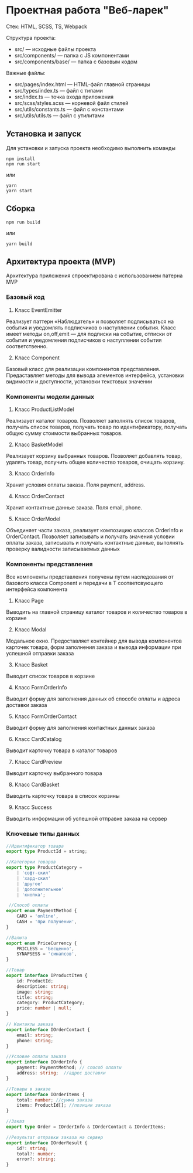 # Проектная работа "Веб-ларек"

Стек: HTML, SCSS, TS, Webpack

Структура проекта:
- src/ — исходные файлы проекта
- src/components/ — папка с JS компонентами
- src/components/base/ — папка с базовым кодом

Важные файлы:
- src/pages/index.html — HTML-файл главной страницы
- src/types/index.ts — файл с типами
- src/index.ts — точка входа приложения
- src/scss/styles.scss — корневой файл стилей
- src/utils/constants.ts — файл с константами
- src/utils/utils.ts — файл с утилитами

## Установка и запуск
Для установки и запуска проекта необходимо выполнить команды

```
npm install
npm run start
```

или

```
yarn
yarn start
```
## Сборка

```
npm run build
```

или

```
yarn build
```
## Архитектура проекта (MVP)

Архитектура приложения спроектирована с использованием патерна MVP

### Базовый код

1. Класс EventEmitter

Реализует паттерн «Наблюдатель» и позволяет подписываться на события и уведомлять подписчиков о наступлении события.
Класс имеет методы on,off,emit — для подписки на событие, отписки от события и уведомления подписчиков о наступлении события соответственно.

2. Класс Component<T> 

Базовый класс для реализации компонентов представления. Предаставляет методы для вывода элементов интерфейса, установки видимости и доступности, установки текстовых значении

### Компоненты модели данных

1. Класс ProductListModel

Реализаует каталог товаров. Позволяет заполнять список товаров, получать список товаров, получать товар по идентификатору, получать общую сумму стоимости выбранных товаров.

2. Класс BasketModel

Реализаует корзину выбранных товаров. Позволяет добавлять товар, удалять товар, получить общее количество товаров, очищать корзину.

3. Класс OrderInfo

Хранит условия оплаты заказа.
Поля payment, address.

4. Класс OrderContact 

Хранит контактные данные заказа.
Поля email, phone.

5. Класс OrderModel

Объединяет части заказа, реализует композицию классов OrderInfo и OrderContact.
Позволяет записывать и получать значения условии оплаты заказа, записывать и получать контактные данные, выполнять проверку валидности записываемых данных


### Компоненты представления

Все компоненты представления получены путем наследования от базового класса Component<T> и передачи в T соответсвующего интерфейса компонента  

1. Класс Page

Выводить на главной страницу каталог товаров и количество товаров в корзине  

2. Класс Modal

Модальное окно. Предоставляет контейнер для вывода компонентов карточек товара, форм заполнения заказа и вывода информации при успешной отправки заказа

3. Класс Basket

Выводит список товаров в корзине

4. Класс FormOrderInfo

Выводит форму для заполнения данных об способе оплаты и адреса доставки заказа

5. Класс FormOrderContact

Выводит форму для заполнения контактных данных заказа  

6. Класс CardCatalog

Выводит карточку товара в каталог товаров

7. Класс CardPreview

Выводит карточку выбранного товара

8. Класс CardBasket

Выводить карточку товара в список корзины

9. Класс Success

Выводить информации об успешной отправке заказа на сервер

### Ключевые типы данных

```typescript
//Идентификатор товара
export type ProductId = string; 

//Категории товаров
export type ProductCategory =
	| 'софт-скил'
	| 'хард-скил'
	| 'другое'
	| 'дополнительное'
	| 'кнопка';

 //Способ оплаты 
export enum PaymentMethod {
	CARD = 'online',
	CASH = 'при получении',
}

//Валюта 
export enum PriceCurrency {
	PRICLESS = 'Бесценно',
	SYNAPSESS = 'синапсов',
}

//Товар
export interface IProductItem {
	id: ProductId; 
	description: string; 
	image: string;
	title: string;
	category: ProductCategory;
	price: number | null;
}

// Контакты заказа
export interface IOrderContact {
	email: string;
	phone: string;
}

//Условие оплаты заказа
export interface IOrderInfo {
	payment: PaymentMethod; // способ оплаты
	address: string;  //адрес доставки
}

//Товары в заказе
export interface IOrderItems {
	total: number; //сумма заказа
	items: ProductId[]; //позиции заказа
}

//Заказ
export type Order = IOrderInfo & IOrderContact & IOrderItems;

//Результат отправки заказа на сервер
export interface IOrderResult {
	id?: string;
	total?: number;
	error?: string;
}

```
 
